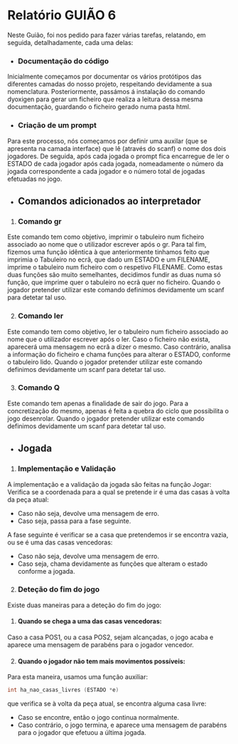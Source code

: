 # Relatório GUIÃO 6

Neste Guião, foi nos pedido para fazer várias tarefas, relatando, em seguida, detalhadamente, cada uma delas:

- ### Documentação do código

Inicialmente começamos por documentar os vários protótipos das diferentes camadas do nosso projeto, respeitando devidamente a sua nomenclatura. Posteriormente, passámos á instalação do comando dyoxigen para gerar um ficheiro que realiza a leitura dessa mesma documentação, guardando o ficheiro gerado numa pasta html.

- ### Criação de um prompt

Para este processo, nós começamos por definir uma auxilar (que se apresenta na camada interface) que lê (através do scanf) o nome dos dois jogadores. De seguida, após cada jogada o prompt fica encarregue de ler o ESTADO de cada jogador após cada jogada, nomeadamente o número da jogada correspondente a cada jogador e o número total de jogadas efetuadas no jogo. 

- ## Comandos adicionados ao interpretador

1. ### Comando gr

Este comando tem como objetivo, imprimir o tabuleiro num ficheiro associado ao nome que o utilizador escrever após o gr.
Para tal fim, fizemos uma função idêntica à que anteriormente tinhamos feito que imprimia o Tabuleiro no ecrã, que dado um ESTADO e um FILENAME, imprime o tabuleiro num ficheiro com o respetivo FILENAME. Como estas duas funções são muito semelhantes, decidimos fundir as duas numa só função, que imprime quer o tabuleiro no ecrã quer no ficheiro. 
Quando o jogador pretender utilizar este comando definimos devidamente um scanf para detetar tal uso.

2. ### Comando ler

Este comando tem como objetivo, ler o tabuleiro num ficheiro associado ao nome que o utilizador escrever após o ler.
Caso o ficheiro não exista, aparecerá uma mensagem no ecrã a dizer o mesmo.
Caso contrário, analisa a informação do ficheiro e chama funções para alterar o ESTADO, conforme o tabuleiro lido.
Quando o jogador pretender utilizar este comando definimos devidamente um scanf para detetar tal uso.

3. ### Comando Q

Este comando tem apenas a finalidade de sair do jogo.
Para a concretização do mesmo, apenas é feita a quebra do ciclo que possibilita o jogo desenrolar.
Quando o jogador pretender utilizar este comando definimos devidamente um scanf para detetar tal uso.

- ## Jogada

1. ### Implementação e Validação
A implementação e a validação da jogada são feitas na função Jogar:
Verifica se a coordenada para a qual se pretende ir é uma das casas à volta da peça atual:
- Caso não seja, devolve uma mensagem de erro.
- Caso seja, passa para a fase seguinte.

A fase seguinte é verificar se a casa que pretendemos ir se encontra vazia, ou se é uma das casas vencedoras:
- Caso não seja, devolve uma mensagem de erro.
- Caso seja, chama devidamente as funções que alteram o estado conforme a jogada.

2. ### Deteção do fim do jogo
Existe duas maneiras para a deteção do fim do jogo:
1. #### Quando se chega a uma das casas vencedoras:
Caso a casa POS1, ou a casa POS2, sejam alcançadas, o jogo acaba e aparece uma mensagem de parabéns para o jogador vencedor.

2. #### Quando o jogador não tem mais movimentos possíveis:

Para esta maneira, usamos uma função auxiliar:
```c 
int ha_nao_casas_livres (ESTADO *e)
```
que verifica se à volta da peça atual, se encontra alguma casa livre:
- Caso se encontre, então o jogo continua normalmente.
- Caso contrário, o jogo termina, e aparece uma mensagem de parabéns para o jogador que efetuou a última jogada.
